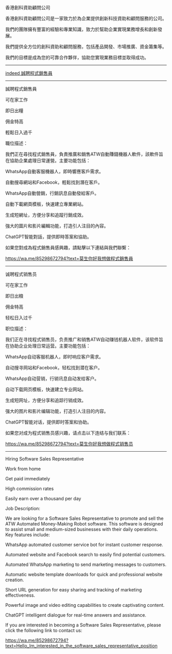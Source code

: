 


香港創科資助顧問公司

香港創科資助顧問公司是一家致力於為企業提供創新科技資助和顧問服務的公司。

我們的團隊擁有豐富的經驗和專業知識，致力於幫助企業實現業務增長和創新發展。

我們提供全方位的創科資助和顧問服務，包括產品開發、市場推廣、資金籌集等。

我們的目標是成為您的可靠合作夥伴，協助您實現業務目標並取得成功。





---

[indeed 誠聘程式銷售員](https://employers.indeed.com/jobs/view?id=cffb678fb108&employerJobId=aXJpOi8vYXBpcy5pbmRlZWQuY29tL0VtcGxveWVySm9iLzYyMWVkMjE4LWMyMTctNGNiZi1hMzk3LThhMTM3N2UwZTFmNQ%3D%3D&from=)






---

誠聘程式銷售員

可在家工作

即日出糧

佣金特高

輕鬆日入過千

職位描述：

我們正在尋找程式銷售員，負責推廣和銷售ATW自動賺錢機器人軟件，該軟件旨在協助企業處理日常運營。主要功能包括：

WhatsApp自動客服機器人，即時響應客戶需求。

自動搜尋網站和Facebook，輕鬆找到潛在客戶。

WhatsApp自動營銷，行銷訊息自動發給客戶。

自動下載網頁模板，快速建立專業網站。

生成短網址，方便分享和追蹤行銷成效。

強大的圖片和影片編輯功能，打造引人注目的內容。

ChatGPT智能對話，提供即時答案和協助。

如果您對成為程式銷售員感興趣，請點擊以下連結與我們聯繫：

https://wa.me/85298672794?text=莫生你好我想做程式銷售員

---


诚聘程式销售员

可在家工作

即日出粮

佣金特高

轻松日入过千

职位描述：

我们正在寻找程式销售员，负责推广和销售ATW自动赚钱机器人软件，该软件旨在协助企业处理日常运营。主要功能包括：

WhatsApp自动客服机器人，即时响应客户需求。

自动搜寻网站和Facebook，轻松找到潜在客户。

WhatsApp自动营销，行销讯息自动发给客户。

自动下载网页模板，快速建立专业网站。

生成短网址，方便分享和追踪行销成效。

强大的图片和影片编辑功能，打造引人注目的内容。

ChatGPT智能对话，提供即时答案和协助。

如果您对成为程式销售员感兴趣，请点击以下连结与我们联系：

https://wa.me/85298672794?text=莫生你好我想做程式销售员

---

Hiring Software Sales Representative

Work from home

Get paid immediately

High commission rates

Easily earn over a thousand per day

Job Description:

We are looking for a Software Sales Representative to promote and sell the ATW Automated Money-Making Robot software. This software is designed to assist small and medium-sized businesses with their daily operations. Key features include:

WhatsApp automated customer service bot for instant customer response.

Automated website and Facebook search to easily find potential customers.

Automated WhatsApp marketing to send marketing messages to customers.

Automatic website template downloads for quick and professional website creation.

Short URL generation for easy sharing and tracking of marketing effectiveness.

Powerful image and video editing capabilities to create captivating content.

ChatGPT intelligent dialogue for real-time answers and assistance.

If you are interested in becoming a Software Sales Representative, please click the following link to contact us:

https://wa.me/85298672794?text=Hello_Im_interested_in_the_software_sales_representative_position





